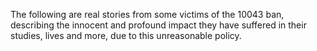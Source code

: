 The following are real stories from some victims of the 10043 ban, describing the innocent and profound impact they have suffered in their studies, lives and more, due to this unreasonable policy. 
